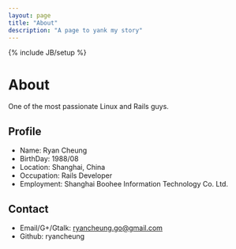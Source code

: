 ```yaml
---
layout: page
title: "About"
description: "A page to yank my story"
---
```

{% include JB/setup %}

# About

One of the most passionate Linux and Rails guys.

## Profile

- Name: Ryan Cheung
- BirthDay: 1988/08
- Location: Shanghai, China
- Occupation: Rails Developer
- Employment: Shanghai Boohee Information Technology Co. Ltd.

## Contact

- Email/G+/Gtalk: ryancheung.go@gmail.com
- Github: ryancheung
